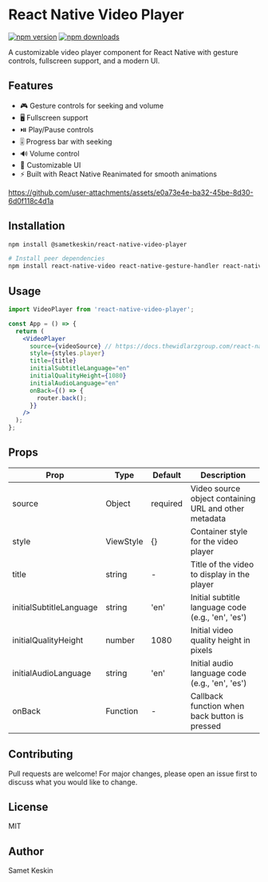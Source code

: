 # React Native Video Player

[![npm version](https://img.shields.io/npm/v/@sametkeskin/react-native-video-player.svg)](https://www.npmjs.com/package/@sametkeskin/react-native-video-player)
[![npm downloads](https://img.shields.io/npm/dm/@sametkeskin&react-native-video-player.svg)](https://www.npmjs.com/package/@sametkeskin/react-native-video-player)

A customizable video player component for React Native with gesture controls, fullscreen support, and a modern UI.

## Features

- 🎮 Gesture controls for seeking and volume
- 🖥️ Fullscreen support
- ⏯️ Play/Pause controls
- 🎚️ Progress bar with seeking
- 🔊 Volume control
- 🎨 Customizable UI
- ⚡ Built with React Native Reanimated for smooth animations


https://github.com/user-attachments/assets/e0a73e4e-ba32-45be-8d30-6d0f118c4d1a

## Installation

```bash
npm install @sametkeskin/react-native-video-player

# Install peer dependencies
npm install react-native-video react-native-gesture-handler react-native-reanimated zustand expo-linear-gradient @expo/vector-icons @react-native-community/slider @gorhom/bottom-sheet
```

## Usage

```jsx
import VideoPlayer from 'react-native-video-player';

const App = () => {
  return (
    <VideoPlayer
      source={videoSource} // https://docs.thewidlarzgroup.com/react-native-video/component/props#source
      style={styles.player}
      title={title}
      initialSubtitleLanguage="en"
      initialQualityHeight={1080}
      initialAudioLanguage="en"
      onBack={() => {
        router.back();
      }}
    />
  );
};
```

## Props

| Prop                    | Type      | Default  | Description                                           |
| ----------------------- | --------- | -------- | ----------------------------------------------------- |
| source                  | Object    | required | Video source object containing URL and other metadata |
| style                   | ViewStyle | {}       | Container style for the video player                  |
| title                   | string    | -        | Title of the video to display in the player           |
| initialSubtitleLanguage | string    | 'en'     | Initial subtitle language code (e.g., 'en', 'es')     |
| initialQualityHeight    | number    | 1080     | Initial video quality height in pixels                |
| initialAudioLanguage    | string    | 'en'     | Initial audio language code (e.g., 'en', 'es')        |
| onBack                  | Function  | -        | Callback function when back button is pressed         |

## Contributing

Pull requests are welcome! For major changes, please open an issue first to discuss what you would like to change.

## License

MIT

## Author

Samet Keskin
